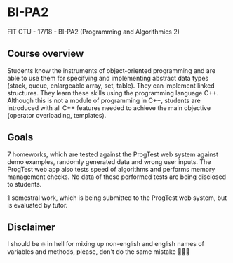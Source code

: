 # BI-PA2
FIT CTU - 17/18 - BI-PA2 (Programming and Algorithmics 2)

## Course overview
Students know the instruments of object-oriented programming and are able to use them for specifying and implementing abstract data types (stack, queue, enlargeable array, set, table). They can implement linked structures. They learn these skills using the programming language C++. Although this is not a module of programming in C++, students are introduced with all C++ features needed to achieve the main objective (operator overloading, templates).

## Goals
7 homeworks, which are tested against the ProgTest web system against demo examples, randomly generated data and wrong user inputs. The ProgTest web app also tests speed of algorithms and performs memory management checks. No data of these performed tests are being disclosed to students.

1 semestral work, which is being submitted to the ProgTest web system, but is evaluated by tutor.

## Disclaimer
I should be 🔥 in hell for mixing up non-english and english names of variables and methods, please, don't do the same mistake 🤦🏻‍♂️
